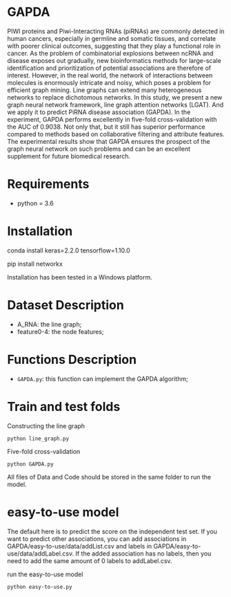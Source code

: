 # GAPDA
PIWI proteins and Piwi-Interacting RNAs (piRNAs) are commonly detected in human cancers, especially in germline and somatic tissues, and correlate with poorer clinical outcomes, suggesting that they play a functional role in cancer. As the problem of combinatorial explosions between ncRNA and disease exposes out gradually, new bioinformatics methods for large-scale identification and prioritization of potential associations are therefore of interest. However, in the real world, the network of interactions between molecules is enormously intricate and noisy, which poses a problem for efficient graph mining. Line graphs can extend many heterogeneous networks to replace dichotomous networks. In this study, we present a new graph neural network framework, line graph attention networks (LGAT). And we apply it to predict PiRNA disease association (GAPDA). In the experiment, GAPDA performs excellently in five-fold cross-validation with the AUC of 0.9038. Not only that, but it still has superior performance compared to methods based on collaborative filtering and attribute features. The experimental results show that GAPDA ensures the prospect of the graph neural network on such problems and can be an excellent supplement for future biomedical research.

# Requirements
* python = 3.6

# Installation
conda install keras=2.2.0 tensorflow=1.10.0

pip install networkx

Installation has been tested in a Windows platform.

# Dataset Description
* A_RNA: the line graph;
* feature0-4: the node features;


# Functions Description
* ```GAPDA.py```: this function can implement the GAPDA algorithm;


# Train and test folds



Constructing the line graph

```python line_graph.py```

Five-fold cross-validation

```python GAPDA.py``` 

All files of Data and Code should be stored in the same folder to run the model.


# easy-to-use model

The default here is to predict the score on the independent test set. If you want to predict other associations, you can add associations in GAPDA/easy-to-use/data/addList.csv and labels in GAPDA/easy-to-use/data/addLabel.csv. If the added association has no labels, then you need to add the same amount of 0 labels to addLabel.csv.

run the easy-to-use model

```python easy-to-use.py```


